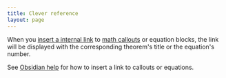 ```yaml
---
title: Clever reference
layout: page
---
```


When you [insert a internal link](https://help.obsidian.md/Linking+notes+and+files/Internal+links#Link%20to%20a%20block%20in%20a%20note) to [math callouts](math-callouts) or equation blocks, 
the link will be displayed with the corresponding theorem's title or the equation's number.

See [Obsidian help](https://help.obsidian.md/Linking+notes+and+files/Internal+links#Link+to+a+block+in+a+note) for how to insert a link to callouts or equations.

